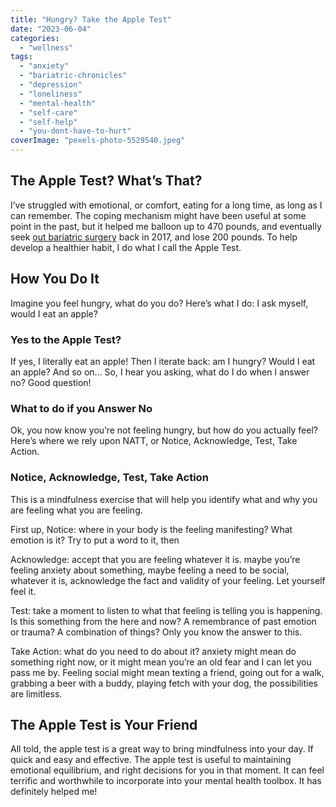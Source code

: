 ```yaml
---
title: "Hungry? Take the Apple Test"
date: "2023-06-04"
categories: 
  - "wellness"
tags: 
  - "anxiety"
  - "bariatric-chronicles"
  - "depression"
  - "loneliness"
  - "mental-health"
  - "self-care"
  - "self-help"
  - "you-dont-have-to-hurt"
coverImage: "pexels-photo-5529540.jpeg"
---
```


## The Apple Test? What’s That?

I’ve struggled with emotional, or comfort, eating for a long time, as long as I can remember. The coping mechanism might have been useful at some point in the past, but it helped me balloon up to 470 pounds, and eventually seek [out bariatric surgery](https://paulbrown.net/tag/bariatric-chronicles/) back in 2017, and lose 200 pounds. To help develop a healthier habit, I do what I call the Apple Test.

## How You Do It

Imagine you feel hungry, what do you do? Here’s what I do: I ask myself, would I eat an apple?

### Yes to the Apple Test?

If yes, I literally eat an apple! Then I iterate back: am I hungry? Would I eat an apple? And so on… So, I hear you asking, what do I do when I answer no? Good question!

### What to do if you Answer No

Ok, you now know you’re not feeling hungry, but how do you actually feel? Here’s where we rely upon NATT, or Notice, Acknowledge, Test, Take Action.

### Notice, Acknowledge, Test, Take Action

This is a mindfulness exercise that will help you identify what and why you are feeling what you are feeling.

First up, Notice: where in your body is the feeling manifesting? What emotion is it? Try to put a word to it, then

Acknowledge: accept that you are feeling whatever it is. maybe you’re feeling anxiety about something, maybe feeling a need to be social, whatever it is, acknowledge the fact and validity of your feeling. Let yourself feel it.

Test: take a moment to listen to what that feeling is telling you is happening. Is this something from the here and now? A remembrance of past emotion or trauma? A combination of things? Only you know the answer to this.

Take Action: what do you need to do about it? anxiety might mean do something right now, or it might mean you’re an old fear and I can let you pass me by. Feeling social might mean texting a friend, going out for a walk, grabbing a beer with a buddy, playing fetch with your dog, the possibilities are limitless.

## The Apple Test is Your Friend

All told, the apple test is a great way to bring mindfulness into your day. If quick and easy and effective. The apple test is useful to maintaining emotional equilibrium, and right decisions for you in that moment. It can feel terrific and worthwhile to incorporate into your mental health toolbox. It has definitely helped me!
